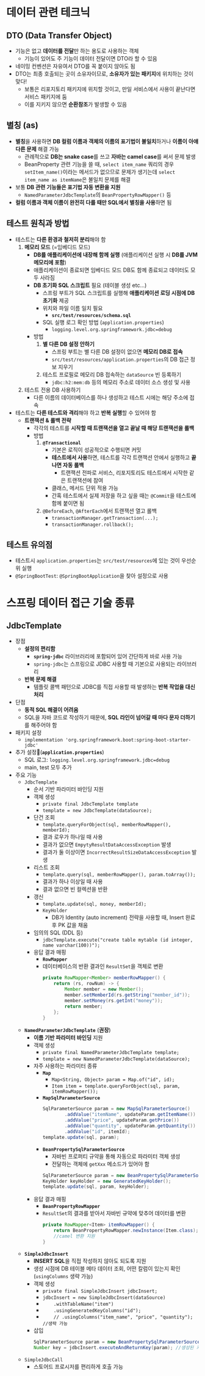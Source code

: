 # 데이터 관련 테크닉
## DTO (Data Transfer Object)
- 기능은 없고 **데이터를 전달**만 하는 용도로 사용하는 객체
	- 기능이 있어도 주 기능이 데이터 전달이면 DTO라 할 수 있음
- 네이밍 컨벤션은 자유여서 DTO를 꼭 붙이지 않아도 됨
- DTO는 최종 호출되는 곳이 소유자이므로, **소유자가 있는 패키지**에 위치하는 것이 맞다!
	- 보통은 리포지토리 패키지에 위치할 것이고, 만일 서비스에서 사용이 끝난다면 서비스 패키지에 둠
	- 이를 지키지 않으면 **순환참조**가 발생할 수 있음
## 별칭 (as)
- **별칭**을 사용하면 **DB 컬럼 이름과 객체의 이름의 표기법이 불일치**하거나 **이름이 아얘 다른 문제** 해결 가능
	- 관례적으로 **DB는 snake case**를 쓰고 **자바는 camel case**를 써서 문제 발생
	- BeanProperty 관련 기능을 쓸 때, `select item_name` 쿼리의 경우 `setItem_name()`이라는 메서드가 없으므로 문제가 생기는데 `select item_name as itemName`은 불일치 문제를 해결
- 보통 **DB 관련 기능들은 표기법 자동 변환을 지원**
	- `NamedParameterJdbcTemplate`의 `BeanPropertyRowMapper()` 등
- **컬럼 이름과 객체 이름이 완전히 다를 때만 SQL에서 별칭을 사용**하면 됨
## 테스트 원칙과 방법
- 테스트는 **다른 환경과 철저히 분리**해야 함
	1. **메모리 모드** (=임베디드 모드)
		- **DB를 애플리케이션에 내장해 함께 실행** (애플리케이션 실행 시 **DB를 JVM 메모리에 포함**)
		- 애플리케이션이 종료되면 임베디드 모드 DB도 함께 종료되고 데이터도 모두 사라짐
		- **DB 초기화 SQL 스크립트** 필요 (테이블 생성 etc...)
			- 스프링 부트가 SQL 스크립트를 실행해 **애플리케이션 로딩 시점에 DB 초기화** 제공
			- 위치와 파일 이름 일치 필요
				- **`src/test/resources/schema.sql`**
			- SQL 실행 로그 확인 방법 (`application.properties`)
				- `logging.level.org.springframework.jdbc=debug`
		- 방법
			1. **별 다른 DB 설정 안하기**
				- 스프링 부트는 별 다른 DB 설정이 없으면 **메모리 DB로 접속**
				- `src/test/resources/application.properties`의 DB 접근 정보 지우기
			2. 테스트 프로필로 메모리 DB 접속하는 `dataSource` 빈 등록하기
				- `jdbc:h2:mem:db` 등의 메모리 주소로 데이터 소스 생성 및 사용
	2. 테스트 전용 DB 사용하기
		- 다른 이름의 데이터베이스를 하나 생성하고 테스트 시에는 해당 주소에 접속
- 테스트는 **다른 테스트와 격리**해야 하고 **반복 실행**할 수 있어야 함
	- **트랜잭션 & 롤백 전략**
		- 각각의 테스트를 **시작할 때 트랜잭션을 열고 끝날 때 해당 트랜잭션을 롤백**
		- 방법
			1. **`@Transactional`**
				- 기본은 로직이 성공적으로 수행되면 커밋
				- **테스트에서 사용**하면, 테스트를 각각 트랜잭션 안에서 실행하고 **끝나면 자동 롤백**
					- 트랜잭션 전파로 서비스, 리포지토리도 테스트에서 시작한 같은 트랜잭션에 참여
				- 클래스, 메서드 단위 적용 가능
				- 간혹 테스트에서 실제 저장을 하고 싶을 때는 `@Commit`을 테스트에 함께 붙이면 됨
			2. `@BeforeEach`, `@AfterEach`에서 트랜잭션 열고 롤백
				- `transactionManager.getTransaction(...);`
				- `transactionManager.rollback();`
## 테스트 유의점
- 테스트시 `application.properties`는 `src/test/resources`에 있는 것이 우선순위 실행
- `@SpringBootTest`: `@SpringBootApplication`을 찾아 설정으로 사용
# 스프링 데이터 접근 기술 종류
## JdbcTemplate
- 장점
	- **설정의 편리함**
		- **`spring-jdbc`** 라이브러리에 포함되어 있어 간단하게 바로 사용 가능
		- `spring-jdbc`는 스프링으로 JDBC 사용할 때 기본으로 사용되는 라이브러리
	- **반복 문제 해결**
		- 템플릿 콜백 패턴으로 JDBC를 직접 사용할 때 발생하는 **반복 작업을 대신 처리**
- 단점
	- **동적 SQL 해결이 어려움**
	- SQL을 자바 코드로 작성하기 때문에, **SQL 라인이 넘어갈 때 마다 문자 더하기**를 해주어야 함
- 패키지 설정
	- `implementation 'org.springframework.boot:spring-boot-starter-jdbc'`
- 추가 설정(**`application.properties`**)
	- SQL 로그: `logging.level.org.springframework.jdbc=debug`
	- main, test 모두 추가
- 주요 기능
	- `JdbcTemplate`
		- 순서 기반 파라미터 바인딩 지원
		- 객체 생성
			- `private final JdbcTemplate template`
			- `template = new JdbcTemplate(dataSource);`
		- 단건 조회
			- `template.queryForObject(sql, memberRowMapper(), memberId);`
			- 결과 로우가 하나일 때 사용
			- 결과가 없으면 `EmpytyResultDataAccessException` 발생
			- 결과가 둘 이상이면 `IncorrectResultSizeDataAccessException` 발생
		- 리스트 조회
			- `template.query(sql, memberRowMapper(), param.toArray());`
			- 결과가 하나 이상일 때 사용
			- 결과 없으면 빈 컬렉션을 반환
		- 갱신
			- `template.update(sql, money, memberId);`
			- `KeyHolder`
				- DB가 Identity (auto increment) 전략을 사용할 때, Insert 완료 후 PK 값을 채움
		- 임의의 SQL (DDL 등)
			- `jdbcTemplate.execute("create table mytable (id integer, name varchar(100))");`
		- 응답 결과 매핑
			- **`RowMapper`**
			- 데이터베이스의 반환 결과인 `ResultSet`을 객체로 변환
				```java
				private RowMapper<Member> memberRowMapper() {
					return (rs, rowNum) -> {
						Member member = new Member();
						member.setMemberId(rs.getString("member_id"));
						member.setMoney(rs.getInt("money"));
						return member;
					}; 
				}
				```
	- **`NamedParameterJdbcTemplate`** (**권장**)
		- **이름 기반 파라미터 바인딩** 지원
		- 객체 생성
			- `private final NamedParameterJdbcTemplate template;`
			- `template = new NamedParameterJdbcTemplate(dataSource);`
		- 자주 사용하는 파라미터 종류
			- **`Map`**
				- `Map<String, Object> param = Map.of("id", id);`
				- `Item item = template.queryForObject(sql, param, itemRowMapper());`
			- **`MapSqlParameterSource`**
				```java
				SqlParameterSource param = new MapSqlParameterSource() 
						.addValue("itemName", updateParam.getItemName()) 
						.addValue("price", updateParam.getPrice()) 
						.addValue("quantity", updateParam.getQuantity()) 
						.addValue("id", itemId);
				template.update(sql, param);
				```
			- **`BeanPropertySqlParameterSource`**
				- 자바빈 프로퍼티 규약을 통해 자동으로 파라미터 객체 생성
				- 전달하는 객체에 `getXxx` 메소드가 있어야 함
				```java
				SqlParameterSource param = new BeanPropertySqlParameterSource(item);
				KeyHolder keyHolder = new GeneratedKeyHolder();
				template.update(sql, param, keyHolder);
				```
		- 응답 결과 매핑
			- **`BeanPropertyRowMapper`**
			- `ResultSet`의 결과를 받아서 자바빈 규약에 맞추어 데이터를 변환
				```java
				private RowMapper<Item> itemRowMapper() {
					return BeanPropertyRowMapper.newInstance(Item.class); 
					//camel 변환 지원
				}
				```
	- **`SimpleJdbcInsert`**
		- **INSERT SQL**을 직접 작성하지 않아도 되도록 지원
		- 생성 시점에 DB 테이블 메타 데이터 조회, 어떤 칼럼이 있는지 확인 (`usingColumns` 생략 가능)
		- 객체 생성
			- `private final SimpleJdbcInsert jdbcInsert;`
			- `jdbcInsert = new SimpleJdbcInsert(dataSource)`
			- `    .withTableName("item")`
			- `    .usingGeneratedKeyColumns("id");`
			- `    // .usingColumns("item_name", "price", "quantity"); //생략 가능`
		- 삽입
			```java
			SqlParameterSource param = new BeanPropertySqlParameterSource(item);
			Number key = jdbcInsert.executeAndReturnKey(param); //생성된 키 자동 조회
			```
	- `SimpleJdbcCall`
		- 스토어드 프로시저를 편리하게 호출 가능
